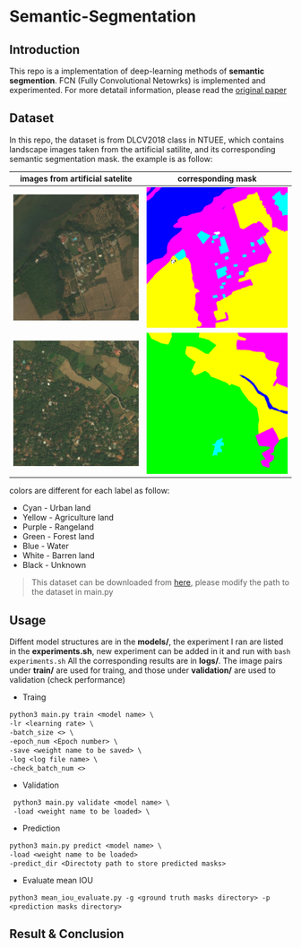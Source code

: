 # Semantic-Segmentation

## Introduction
  This repo is a implementation of deep-learning methods of **semantic segmention**. FCN (Fully Convolutional Netowrks) is implemented and experimented. For more detatail information, please read the [original paper](https://people.eecs.berkeley.edu/~jonlong/long_shelhamer_fcn.pdf)

## Dataset
  In this repo, the dataset is from DLCV2018 class in NTUEE, which contains landscape images taken from the artificial satilite, and its corresponding semantic segmentation mask.
  the example is as follow:

  images from artificial satelite | corresponding mask 
  ------------------------------- | ------------------
  ![](images/valid/0010_sat.jpg)  | ![](images/valid/0010_mask.png)
  ![](images/valid/0128_sat.jpg)  | ![](images/valid/0128_mask.png)

  colors are different for each label as follow:
  * Cyan   - Urban land
  * Yellow - Agriculture land
  * Purple - Rangeland
  * Green  - Forest land
  * Blue   - Water
  * White  - Barren land
  * Black  - Unknown

>  This dataset can be downloaded from [here](https://drive.google.com/file/d/1ak9l3AhY5ECLwCymaQ_kimoHcTKjUKf_/view?usp=sharing), please modify the path to the dataset in main.py

## Usage
  Diffent model structures are in the **models/**, the experiment I ran are listed in the **experiments.sh**, new experiment can be added in it and run with ```bash experiments.sh```
  All the corresponding results are in **logs/**.
  The image pairs under **train/** are used for traing, and those under  **validation/** are used to validation (check performance)

  * Traing 
  ```
  python3 main.py train <model name> \
  -lr <learning rate> \
  -batch_size <> \
  -epoch_num <Epoch number> \
  -save <weight name to be saved> \
  -log <log file name> \
  -check_batch_num <>
  ```
  * Validation
  ```
   python3 main.py validate <model name> \
   -load <weight name to be loaded> \
  ```
  * Prediction
  ```
  python3 main.py predict <model name> \
  -load <weight name to be loaded>
  -predict_dir <Directoty path to store predicted masks>
  ```
  * Evaluate mean IOU 
  ```
  python3 mean_iou_evaluate.py -g <ground truth masks directory> -p <prediction masks directory>
  ```
  
## Result & Conclusion